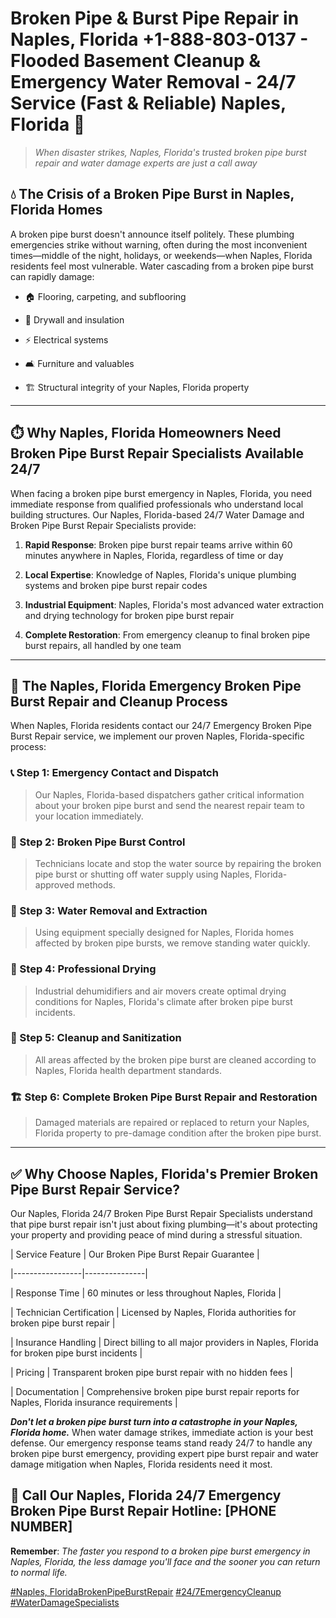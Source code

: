 # Broken Pipe & Burst Pipe Repair in Naples, Florida +1-888-803-0137 - Flooded Basement Cleanup & Emergency Water Removal - 24/7 Service (Fast & Reliable) Naples, Florida 🚨

> *When disaster strikes, Naples, Florida's trusted broken pipe burst repair and water damage experts are just a call away*

## 💧 The Crisis of a Broken Pipe Burst in Naples, Florida Homes

A broken pipe burst doesn't announce itself politely. These plumbing emergencies strike without warning, often during the most inconvenient times—middle of the night, holidays, or weekends—when Naples, Florida residents feel most vulnerable. Water cascading from a broken pipe burst can rapidly damage:

* 🏠 Flooring, carpeting, and subflooring
* 🧱 Drywall and insulation
* ⚡ Electrical systems
* 🛋️ Furniture and valuables
* 🏗️ Structural integrity of your Naples, Florida property

---

## ⏱️ Why Naples, Florida Homeowners Need Broken Pipe Burst Repair Specialists Available 24/7

When facing a broken pipe burst emergency in Naples, Florida, you need immediate response from qualified professionals who understand local building structures. Our Naples, Florida-based 24/7 Water Damage and Broken Pipe Burst Repair Specialists provide:

1. **Rapid Response**: Broken pipe burst repair teams arrive within 60 minutes anywhere in Naples, Florida, regardless of time or day
2. **Local Expertise**: Knowledge of Naples, Florida's unique plumbing systems and broken pipe burst repair codes
3. **Industrial Equipment**: Naples, Florida's most advanced water extraction and drying technology for broken pipe burst repair
4. **Complete Restoration**: From emergency cleanup to final broken pipe burst repairs, all handled by one team

---

## 🔧 The Naples, Florida Emergency Broken Pipe Burst Repair and Cleanup Process

When Naples, Florida residents contact our 24/7 Emergency Broken Pipe Burst Repair service, we implement our proven Naples, Florida-specific process:

### 📞 Step 1: Emergency Contact and Dispatch
> Our Naples, Florida-based dispatchers gather critical information about your broken pipe burst and send the nearest repair team to your location immediately.

### 🚿 Step 2: Broken Pipe Burst Control
> Technicians locate and stop the water source by repairing the broken pipe burst or shutting off water supply using Naples, Florida-approved methods.

### 🌊 Step 3: Water Removal and Extraction
> Using equipment specially designed for Naples, Florida homes affected by broken pipe bursts, we remove standing water quickly.

### 💨 Step 4: Professional Drying
> Industrial dehumidifiers and air movers create optimal drying conditions for Naples, Florida's climate after broken pipe burst incidents.

### 🧼 Step 5: Cleanup and Sanitization
> All areas affected by the broken pipe burst are cleaned according to Naples, Florida health department standards.

### 🏗️ Step 6: Complete Broken Pipe Burst Repair and Restoration
> Damaged materials are repaired or replaced to return your Naples, Florida property to pre-damage condition after the broken pipe burst.

---

## ✅ Why Choose Naples, Florida's Premier Broken Pipe Burst Repair Service?

Our Naples, Florida 24/7 Broken Pipe Burst Repair Specialists understand that pipe burst repair isn't just about fixing plumbing—it's about protecting your property and providing peace of mind during a stressful situation.

| Service Feature | Our Broken Pipe Burst Repair Guarantee |
|-----------------|---------------|
| Response Time | 60 minutes or less throughout Naples, Florida |
| Technician Certification | Licensed by Naples, Florida authorities for broken pipe burst repair |
| Insurance Handling | Direct billing to all major providers in Naples, Florida for broken pipe burst incidents |
| Pricing | Transparent broken pipe burst repair with no hidden fees |
| Documentation | Comprehensive broken pipe burst repair reports for Naples, Florida insurance requirements |

***Don't let a broken pipe burst turn into a catastrophe in your Naples, Florida home.*** When water damage strikes, immediate action is your best defense. Our emergency response teams stand ready 24/7 to handle any broken pipe burst emergency, providing expert pipe burst repair and water damage mitigation when Naples, Florida residents need it most.

## 📱 Call Our Naples, Florida 24/7 Emergency Broken Pipe Burst Repair Hotline: [PHONE NUMBER]

**Remember**: *The faster you respond to a broken pipe burst emergency in Naples, Florida, the less damage you'll face and the sooner you can return to normal life.*

[#Naples, FloridaBrokenPipeBurstRepair](#) [#24/7EmergencyCleanup](#) [#WaterDamageSpecialists](#)